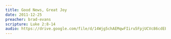 ```yaml
---
title: Good News, Great Joy
date: 2011-12-25
preacher: brad-evans
scripture: Luke 2:8-14
audio: https://drive.google.com/file/d/14Wjg5chAEMqwFIiru5FpjUCVc86cdEEH/view
---
```

